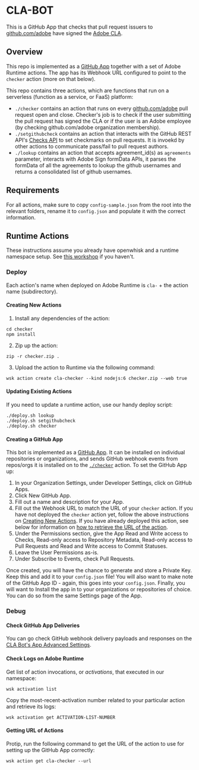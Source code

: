 # CLA-BOT

This is a GitHub App that checks that pull request issuers to [github.com/adobe](https://github.com/adobe) have signed the [Adobe CLA](http://opensource.adobe.com/cla.html).

## Overview

This repo is implemented as a [GitHub App](https://github.com/organizations/adobe/settings/apps/adobe-cla-bot)
together with a set of Adobe Runtime actions. The app has its Webhook URL
configured to point to the `checker` action (more on that below).

This repo contains three actions, which are functions that run on a serverless
(function as a service, or FaaS) platform:

- `./checker` contains an action that runs on every [github.com/adobe](https://github.com/adobe)
    pull request open and close. Checker's job is to check if the user submitting
    the pull request has signed the CLA or if the user is an Adobe employee (by
    checking github.com/adobe organization membership).
- `./setgithubcheck` contains an action that interacts with the GitHub REST API's
    [Checks API](https://developer.github.com/v3/checks/runs) to set checkmarks
    on pull requests. It is invoekd by other actions to communicate pass/fail to
    pull request authors.
- `./lookup` contains an action that accepts agreement_id(s) as `agreements` parameter, interacts with Adobe Sign formData APIs, it parses the formData of all the agreements to lookup the github usernames and returns a consolidated list of github usernames.

## Requirements

For all actions, make sure to copy `config-sample.json` from the root into the
relevant folders, rename it to `config.json` and populate it with the correct
information.

## Runtime Actions

These instructions assume you already have openwhisk and a runtime namespace
setup. See [this workshop](https://hirenoble.github.io/Marriott-Workshop/) if
you haven't.

### Deploy

Each action's name when deployed on Adobe Runtime is `cla-` + the action name
(subdirectory).

#### Creating New Actions

1. Install any dependencies of the action:

```
cd checker
npm install
```

2. Zip up the action:

```
zip -r checker.zip .
```

3. Upload the action to Runtime via the following command:

```
wsk action create cla-checker --kind nodejs:6 checker.zip --web true
```

#### Updating Existing Actions

If you need to update a runtime action, use our handy deploy script:

```
./deploy.sh lookup
./deploy.sh setgithubcheck
./deploy.sh checker
```

#### Creating a GitHub App

This bot is implemented as a [GitHub
App](https://developer.github.com/apps/building-github-apps/). It can be
installed on individual repositories or organizations, and sends GitHub webhook
events from repos/orgs it is installed on to the [`./checker`](./checker)
action. To set the GitHub App up:

1. In your Organization Settings, under Developer Settings, click on GitHub
   Apps.
2. Click New GitHub App.
3. Fill out a name and description for your App.
4. Fill out the Webhook URL to match the URL of your `checker` action. If you
   have not deployed the `checker` action yet, follow the above instructions on
   [Creating New Actions](#creating-new-actions). If you have already deployed
   this action, see below for information on [how to retrieve the URL of the
   action](#getting-urls-of-actions).
5. Under the Permissions section, give the App Read and Write access to Checks,
   Read-only access to Repository Metadata, Read-only access to Pull Requests
   and Read and Write access to Commit Statuses.
6. Leave the User Permissions as-is.
7. Under Subscribe to Events, check Pull Requests.

Once created, you will have the chance to generate and store a Private Key. Keep
this and add it to your `config.json` file! You will also want to make note of
the GitHub App ID - again, this goes into your `config.json`. Finally, you will
want to Install the app in to your organizations or repositories of choice. You
can do so from the same Settings page of the App.

### Debug

#### Check GitHub App Deliveries

You can go check GitHub webhook delivery payloads and responses on the [CLA Bot's
App Advanced
Settings](https://github.com/organizations/adobe/settings/apps/adobe-cla-bot/advanced).

#### Check Logs on Adobe Runtime

Get list of action invocations, or _activations_, that executed in our namespace:

```
wsk activation list
```

Copy the most-recent-activation number related to your particular action and
retrieve its logs:

```
wsk activation get ACTIVATION-LIST-NUMBER
```

#### Getting URL of Actions

Protip, run the following command to get the URL of the action to use for
setting up the GitHub App correctly:

```
wsk action get cla-checker --url
```
